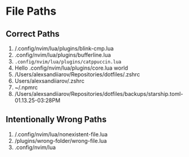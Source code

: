 # File Paths

## Correct Paths

1. /.config/nvim/lua/plugins/blink-cmp.lua
2. .config/nvim/lua/plugins/bufferline.lua
3. `.config/nvim/lua/plugins/catppuccin.lua`
4. Hello .config/nvim/lua/plugins/core.lua world
5. /Users/alexsandiiarov/Repositories/dotfiles/.zshrc
6. Users/alexsandiiarov/.zshrc
7. ~/.npmrc
8. /Users/alexsandiiarov/Repositories/dotfiles/backups/starship.toml-01.13.25-03:28PM

## Intentionally Wrong Paths

1. /.config/nvim/lua/nonexistent-file.lua
2. /plugins/wrong-folder/wrong-file.lua
3. .config/nvim/lua
